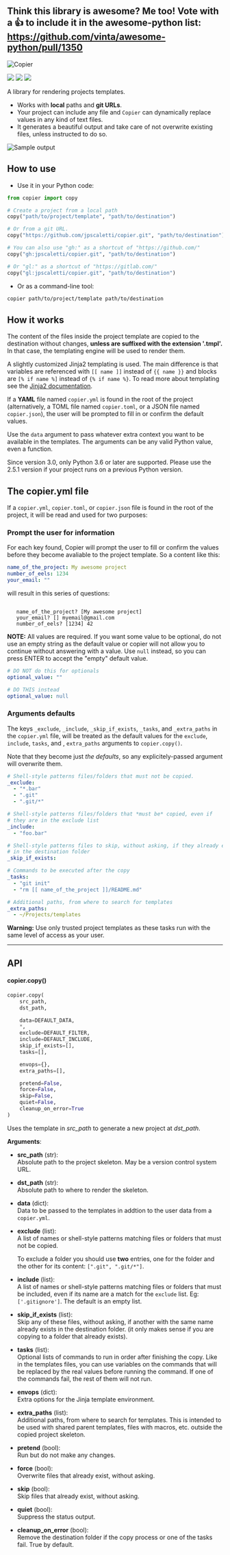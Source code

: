 Think this library is awesome? Me too! Vote with a 👍 to include it in the awesome-python list: https://github.com/vinta/awesome-python/pull/1350
----

![Copier](https://github.com/jpscaletti/copier/raw/master/copier-logotype.png)

[![](https://travis-ci.org/jpscaletti/copier.svg?branch=master)](https://travis-ci.org/jpscaletti/copier/) [![](https://img.shields.io/pypi/v/copier.svg)](https://pypi.python.org/pypi/copier) [![](https://img.shields.io/pypi/pyversions/copier.svg)](https://pypi.python.org/pypi/copier)

A library for rendering projects templates.

* Works with **local** paths and **git URLs**.
* Your project can include any file and `Copier` can dynamically replace values in any kind of text files.
* It generates a beautiful output and take care of not overwrite existing files, unless instructed to do so.

![Sample output](https://github.com/jpscaletti/copier/raw/master/copier-output.png)


## How to use

- Use it in your Python code:

```python
from copier import copy

# Create a project from a local path
copy("path/to/project/template", "path/to/destination")

# Or from a git URL.
copy("https://github.com/jpscaletti/copier.git", "path/to/destination")

# You can also use "gh:" as a shortcut of "https://github.com/"
copy("gh:jpscaletti/copier.git", "path/to/destination")

# Or "gl:" as a shortcut of "https://gitlab.com/"
copy("gl:jpscaletti/copier.git", "path/to/destination")
```

- Or as a command-line tool:

```bash
copier path/to/project/template path/to/destination
```


## How it works

The content of the files inside the project template are copied to the destination
without changes, **unless are suffixed with the extension '.tmpl'.**
In that case, the templating engine will be used to render them.

A slightly customized Jinja2 templating is used. The main difference is
that variables are referenced with ``[[ name ]]`` instead of
``{{ name }}`` and blocks are ``[% if name %]`` instead of
``{% if name %}``. To read more about templating see the [Jinja2
documentation](http://jinja.pocoo.org/docs>).

If a **YAML** file named `copier.yml` is found in the root of the
project (alternatively, a TOML file named `copier.toml`, or
a JSON file named `copier.json`), the user will be prompted to fill in or confirm the default values.

Use the `data` argument to pass whatever extra context you want to be available
in the templates. The arguments can be any valid Python value, even a
function.

Since version 3.0, only Python 3.6 or later are supported. Please use the 2.5.1 version if your project runs
on a previous Python version.


## The copier.yml file

If a `copier.yml`, `copier.toml`, or `copier.json` file is found in the root of the project,
it will be read and used for two purposes:

### Prompt the user for information

For each key found, Copier will prompt the user to fill or confirm the values before
they become avaliable to the project template. So a content like this:

```yaml
name_of_the_project: My awesome project
number_of_eels: 1234
your_email: ""

```

will result in this series of questions:

```shell

   name_of_the_project? [My awesome project]
   your_email? [] myemail@gmail.com
   number_of_eels? [1234] 42
```

**NOTE:** All values are required. If you want some value to be optional, do not use an empty string as the default value or copier will not allow you to continue without answering with a value. Use `null` instead, so you can press ENTER to accept the "empty" default value.

```yaml
# DO NOT do this for optionals
optional_value: ""

# DO THIS instead
optional_value: null

```


### Arguments defaults

The keys `_exclude`, `_include`, `_skip_if_exists`, `_tasks`, and `_extra_paths` in the `copier.yml` file, will be treated as the default values for the `exclude`, `include`, `tasks`, and , `extra_paths` arguments to
`copier.copy()`.

Note that they become just *the defaults*, so any explicitely-passed argument will
overwrite them.

```yaml
# Shell-style patterns files/folders that must not be copied.
_exclude:
  - "*.bar"
  - ".git"
  - ".git/*"

# Shell-style patterns files/folders that *must be* copied, even if
# they are in the exclude list
_include:
  - "foo.bar"

# Shell-style patterns files to skip, without asking, if they already exists
# in the destination folder
_skip_if_exists:

# Commands to be executed after the copy
_tasks:
  - "git init"
  - "rm [[ name_of_the_project ]]/README.md"

# Additional paths, from where to search for templates
_extra_paths:
  - ~/Projects/templates

```

**Warning:** Use only trusted project templates as these tasks run with the same level of access as your user.

---

## API

#### copier.copy()

````python
copier.copy(
    src_path,
    dst_path,

    data=DEFAULT_DATA,
    *,
    exclude=DEFAULT_FILTER,
    include=DEFAULT_INCLUDE,
    skip_if_exists=[],
    tasks=[],

    envops={},
    extra_paths=[],

    pretend=False,
    force=False,
    skip=False,
    quiet=False,
    cleanup_on_error=True
)
````

Uses the template in *src_path* to generate a new project at *dst_path*.

**Arguments**:

- **src_path** (str):<br>
    Absolute path to the project skeleton. May be a version control system URL.

- **dst_path** (str):<br>
    Absolute path to where to render the skeleton.

- **data** (dict):<br>
    Data to be passed to the templates in addtion to the user data from
    a `copier.yml`.

- **exclude** (list):<br>
    A list of names or shell-style patterns matching files or folders
    that must not be copied.

    To exclude a folder you should use **two** entries, one for the folder and the other for its content: `[".git", ".git/*"]`.

- **include** (list):<br>
    A list of names or shell-style patterns matching files or folders that
    must be included, even if its name are a match for the `exclude` list.
    Eg: `['.gitignore']`. The default is an empty list.

- **skip_if_exists** (list):<br>
    Skip any of these files, without asking, if another with the same name already exists in the destination folder. (it only makes sense if you are copying to a folder that already exists).

- **tasks** (list):<br>
    Optional lists of commands to run in order after finishing the copy.
    Like in the templates files, you can use variables on the commands that will
    be replaced by the real values before running the command.
    If one of the commands fail, the rest of them will not run.

- **envops** (dict):<br>
    Extra options for the Jinja template environment.

- **extra_paths** (list):<br>
    Additional paths, from where to search for
    templates. This is intended to be used with shared parent templates, files
    with macros, etc. outside the copied project skeleton.

- **pretend** (bool):<br>
    Run but do not make any changes.

- **force** (bool):<br>
    Overwrite files that already exist, without asking.

- **skip** (bool):<br>
    Skip files that already exist, without asking.

- **quiet** (bool):<br>
    Suppress the status output.

- **cleanup_on_error** (bool):<br>
    Remove the destination folder if the copy process or one of the tasks fail. True by default.
